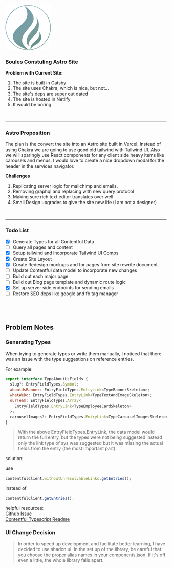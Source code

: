 ![Boules Consulting Logo](./src/assets/logos/Boules-Consulting-Logo.svg)

### Boules Constuling Astro Site

**Problem with Current Site:**

1.  The site is built in Gatsby
2.  The site uses Chakra, which is nice, but not...
3.  The site's deps are super out dated
4.  The site is hosted in Netlify
5.  It would be boring

&nbsp;

---

### Astro Proposition

The plan is the convert the site into an Astro site built in Vercel.
Instead of using Chakra we are going to use good old tailwind with Tailwind UI.
Also we will sparingly use React components for any client side heavy items like
carousels and menus. I would love to create a nice dropdown modal for the header
in the services navigator.

**Challenges**

1. Replicating server logic for mailchimp and emails.
2. Removing graphql and replacing with new query protocol
3. Making sure rich text editor translates over well
4. Small Design upgrades to give the site new life (I am not a designer)

&nbsp;

---

### Todo List

- [x] Generate Types for all Contentful Data
- [ ] Query all pages and content
- [x] Setup tailwind and incorporate Tailwind UI Comps
- [x] Create Site Layout
- [x] Create Redesign mockups and for pages from site rewrite document
- [ ] Update Contentful data model to incorporate new changes
- [ ] Build out each major page
- [ ] Build out Blog page template and dynamic route logic
- [x] Set up server side endpoints for sending emails
- [ ] Restore SEO deps like google and fb tag manager

## &nbsp;

## Problem Notes

### **Generating Types**

When trying to generate types or write them manually, I noticed that there was an issue with
the type suggestions on reference entries.

For example:

```javascript
export interface TypeAboutUsFields {
  slug?: EntryFieldTypes.Symbol;
  aboutUsBanner: EntryFieldTypes.EntryLink<TypeBannerSkeleton>;
  whatWeDo: EntryFieldTypes.EntryLink<TypeTextAndImageSkeleton>;
  ourTeam: EntryFieldTypes.Array<
    EntryFieldTypes.EntryLink<TypeEmployeeCardSkeleton>
  >;
  carouselImages?: EntryFieldTypes.EntryLink<TypeCarouselImagesSkeleton>;
}
```

> With the above EntryFieldTypes.EntryLink, the data model would return the full entry, but the types
> were not being suggested instead only the link type of sys was suggested but it was missing the actual fields from
> the entry (the most important part).

solution:

use

```javascript
contentfulClient.withoutUnresolvableLinks.getEntries();
```

instead of

```javascript
contentfulClient.getEntries();
```

helpful resources:  
[Github Issue](https://github.com/contentful/contentful.js/issues/1932)  
[Contentful Typescript Readme](https://github.com/contentful/contentful.js/blob/master/TYPESCRIPT.md)

### **UI Change Decision**

> In order to speed up development and facilitate better learning, I have decided to use shadcn ui.
> In the set up of the library, be careful that you choose the proper alias names in your components.json.
> If it's off even a little, the whole library falls apart.
